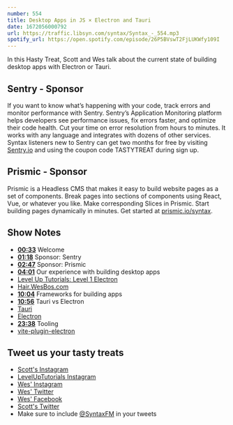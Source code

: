 ```yaml
---
number: 554
title: Desktop Apps in JS × Electron and Tauri
date: 1672056000792
url: https://traffic.libsyn.com/syntax/Syntax_-_554.mp3
spotify_url: https://open.spotify.com/episode/26P5BVswT2FjLUKWfy109I
---
```


In this Hasty Treat, Scott and Wes talk about the current state of building desktop apps with Electron or Tauri.

## Sentry - Sponsor

If you want to know what’s happening with your code, track errors and monitor performance with Sentry. Sentry’s Application Monitoring platform helps developers see performance issues, fix errors faster, and optimize their code health. Cut your time on error resolution from hours to minutes. It works with any language and integrates with dozens of other services. Syntax listeners new to Sentry can get two months for  free by visiting [Sentry.io](https://sentry.io) and using the coupon code TASTYTREAT during sign up.

## Prismic - Sponsor

Prismic is a Headless CMS that makes it easy to build website pages as a set of components. Break pages into sections of components using React, Vue, or whatever you like. Make corresponding Slices in Prismic. Start building pages dynamically in minutes. Get started at [prismic.io/syntax](https://prismic.io/syntax).

## Show Notes

* **[00:33](#t=00:33)** Welcome
* **[01:18](#t=01:18)** Sponsor: Sentry
* **[02:47](#t=02:47)** Sponsor: Prismic
* **[04:01](#t=04:01)** Our experience with building desktop apps
* [Level Up Tutorials: Level 1 Electron](https://levelup.video/tutorials/level-1-electron)
* [Hair.WesBos.com](https://hair.wesbos.com)
* **[10:04](#t=10:04)** Frameworks for building apps
* **[10:56](#t=10:56)** Tauri vs Electron
* [Tauri](https://tauri.app)
* [Electron](https://www.electronjs.org)
* **[23:38](#t=23:38)** Tooling
* [vite-plugin-electron](https://www.npmjs.com/package/vite-plugin-electron)

## Tweet us your tasty treats

* [Scott's Instagram](https://www.instagram.com/stolinski/)
* [LevelUpTutorials Instagram](https://www.instagram.com/LevelUpTutorials/)
* [Wes' Instagram](https://www.instagram.com/wesbos/)
* [Wes' Twitter](https://twitter.com/wesbos)
* [Wes' Facebook](https://www.facebook.com/wesbos.developer)
* [Scott's Twitter](https://twitter.com/stolinski)
* Make sure to include [@SyntaxFM](https://twitter.com/SyntaxFM) in your tweets
